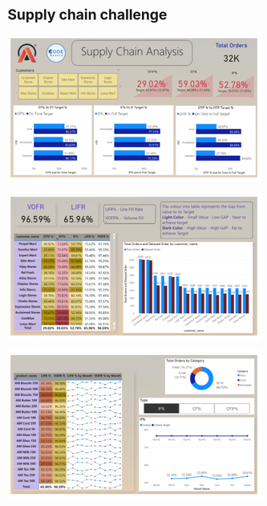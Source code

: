 # Supply chain challenge
 
![C2_Work1_supply_chain_Final-1](C2_Work1_supply_chain_Final-1.png)

![C2_Work1_supply_chain_Final-2](C2_Work1_supply_chain_Final-2.png)

![C2_Work1_supply_chain_Final-3](C2_Work1_supply_chain_Final-3.png)

